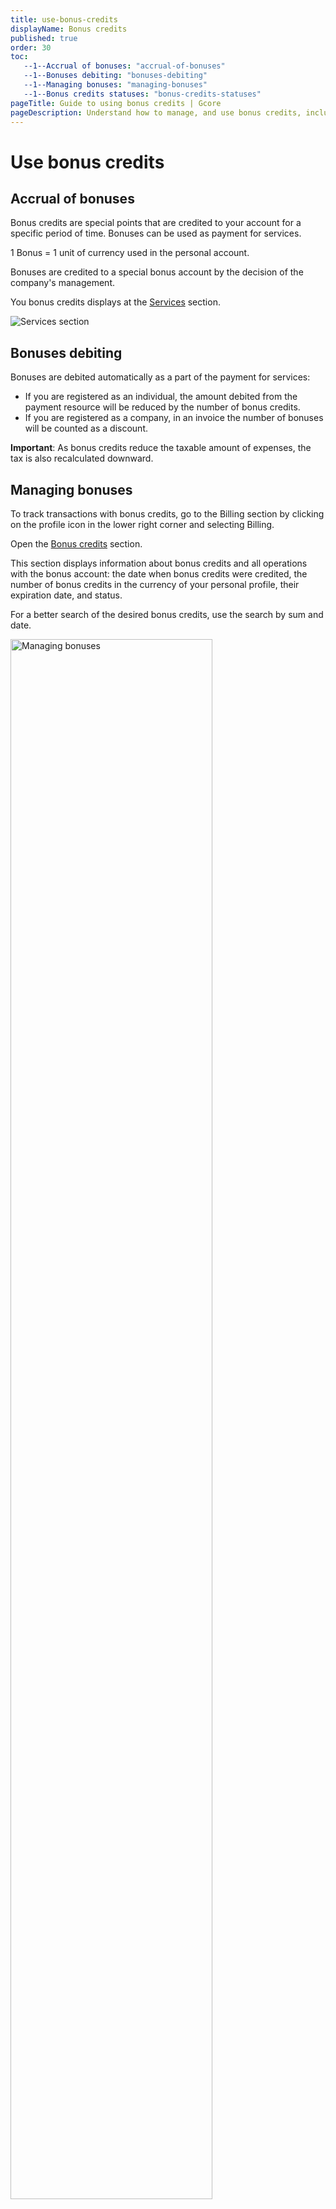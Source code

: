 ```yaml
---
title: use-bonus-credits
displayName: Bonus credits
published: true
order: 30
toc:
   --1--Accrual of bonuses: "accrual-of-bonuses"
   --1--Bonuses debiting: "bonuses-debiting"
   --1--Managing bonuses: "managing-bonuses"
   --1--Bonus credits statuses: "bonus-credits-statuses"
pageTitle: Guide to using bonus credits | Gcore
pageDescription: Understand how to manage, and use bonus credits, including details on how they impact your tax calculations.
---
```


# Use bonus credits

## Accrual of bonuses

Bonus credits are special points that are credited to your account for a specific period of time. Bonuses can be used as payment for services.  

1 Bonus = 1 unit of currency used in the personal account. 

Bonuses are credited to a special bonus account by the decision of the company's management. 

You bonus credits displays at the <a href="https://accounts.gcore.com/billing/services" target="_blank">Services</a> section. 

<img src="https://assets.gcore.pro/docs/account-settings/billing/bonus-credits/bonus-credits-10.png" alt="Services section">

## Bonuses debiting  

Bonuses are debited automatically as a part of the payment for services: 

- If you are registered as an individual, the amount debited from the payment resource will be reduced by the number of bonus credits.  
- If you are registered as a company, in an invoice the number of bonuses will be counted as a discount.

**Important**: As bonus credits reduce the taxable amount of expenses, the tax is also recalculated downward. 

## Managing bonuses 

To track transactions with bonus credits, go to the Billing section by clicking on the profile icon in the lower right corner and selecting Billing.  

Open the <a href="https://accounts.gcore.com/billing/bonuses" target="_blank">Bonus credits</a> section.  

This section displays information about bonus credits and all operations with the bonus account: the date when bonus credits were credited, the number of bonus credits in the currency of your personal profile, their expiration date, and status.

For a better search of the desired bonus credits, use the search by sum and date.  

<img src="https://assets.gcore.pro/docs/account-settings/billing/bonus-credits/manage-credits-20.png" alt="Managing bonuses " width="80%">

## Bonus credits statuses  

**Credited** - bonus credits have been credited by the company to your account. 

**Charge for expense ID** - bonuses have been debited from your balance for expense ID. 

**Expired** - bonuses are canceled.
